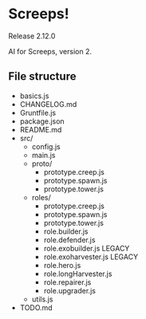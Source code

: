 # Screeps!
Release 2.12.0

AI for Screeps, version 2.

## File structure
- basics.js
- CHANGELOG.md
- Gruntfile.js
- package.json
- README.md
- src/
  - config.js
  - main.js
  - proto/
    - prototype.creep.js
    - prototype.spawn.js
    - prototype.tower.js
  - roles/
    - prototype.creep.js
    - prototype.spawn.js
    - prototype.tower.js
    - role.builder.js
    - role.defender.js
    - role.exobuilder.js LEGACY
    - role.exoharvester.js LEGACY
    - role.hero.js
    - role.longHarvester.js
    - role.repairer.js
    - role.upgrader.js
  - utils.js
- TODO.md
